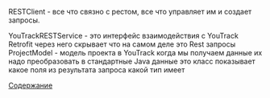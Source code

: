 RESTClient - все что связно с рестом, все что управляет им и создает запросы.

YouTrackRESTService - это интерфейс взаимодействия с YouTrack
Retrofit через него скрывает что на самом деле это Rest запросы
ProjectModel - модель проекта в YouTrack когда мы получаем данные их надо преобразовать в стандартные Java данные 
это класс показывает какое поля из результата запроса какой тип имеет

[Содержание](./ini.md)
